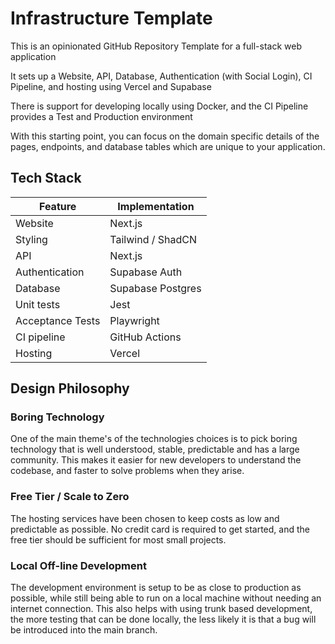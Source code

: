 # Infrastructure Template

This is an opinionated GitHub Repository Template for a full-stack web application

It sets up a Website, API, Database, Authentication (with Social Login), CI Pipeline, and hosting using Vercel and Supabase

There is support for developing locally using Docker, and the CI Pipeline provides a Test and Production environment

With this starting point, you can focus on the domain specific details of the pages, endpoints, and database tables which are unique to your application.

## Tech Stack

| Feature          | Implementation    |
|------------------|-------------------|
| Website          | Next.js           |
| Styling          | Tailwind / ShadCN |
| API              | Next.js           |
| Authentication   | Supabase Auth     |
| Database         | Supabase Postgres |
| Unit tests       | Jest              |
| Acceptance Tests | Playwright        |
| CI pipeline      | GitHub Actions    |
| Hosting          | Vercel            |

## Design Philosophy

### Boring Technology

One of the main theme's of the technologies choices is to pick boring technology that is well understood, stable, predictable and has a large community.
This makes it easier for new developers to understand the codebase, and faster to solve problems when they arise.

### Free Tier / Scale to Zero

The hosting services have been chosen to keep costs as low and predictable as possible. No credit card is required to get started, and the free tier should be sufficient for most small projects.

### Local Off-line Development

The development environment is setup to be as close to production as possible, while still being able to run on a local machine without needing an internet connection.
This also helps with using trunk based development, the more testing that can be done locally, the less likely it is that a bug will be introduced into the main branch.




